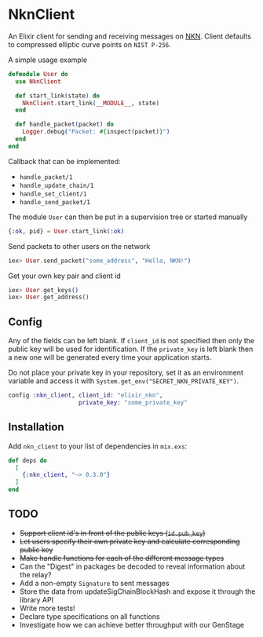 # NknClient

An Elixir client for sending and receiving messages on [NKN](https://nkn.org).
Client defaults to compressed elliptic curve points on `NIST P-256`.

A simple usage example

```elixir
defmodule User do
  use NknClient

  def start_link(state) do
    NknClient.start_link(__MODULE__, state)
  end

  def handle_packet(packet) do
    Logger.debug("Packet: #{inspect(packet)}")
  end
end
```

Callback that can be implemented:

- `handle_packet/1`
- `handle_update_chain/1`
- `handle_set_client/1`
- `handle_send_packet/1`

The module `User` can then be put in a supervision tree or started manually

```elixir
{:ok, pid} = User.start_link(:ok)
```

Send packets to other users on the network

```elixir
iex> User.send_packet("some_address", "Hello, NKN!")
```

Get your own key pair and client id

```elixir
iex> User.get_keys()
iex> User.get_address()
```

## Config

Any of the fields can be left blank. If `client_id` is not specified then only the public key will be used for identification. If the `private_key` is left blank then a new one will be generated every time your application starts.

Do not place your private key in your repository, set it as an environment variable and access it with `System.get_env("SECRET_NKN_PRIVATE_KEY")`.

```elixir
config :nkn_client, client_id: "elixir_nkn",
                    private_key: "some_private_key"
```

## Installation

Add `nkn_client` to your list of dependencies in `mix.exs`:

```elixir
def deps do
  [
    {:nkn_client, "~> 0.3.0"}
  ]
end
```

## TODO

- ~~Support client id's in front of the public keys (`id.pub_key`)~~
- ~~Let users specify their own private key and calculate corresponding public key~~
- ~~Make handle functions for each of the different message types~~
- Can the "Digest" in packages be decoded to reveal information about the relay?
- Add a non-empty `Signature` to sent messages
- Store the data from updateSigChainBlockHash and expose it through the library API
- Write more tests!
- Declare type specifications on all functions
- Investigate how we can achieve better throughput with our GenStage